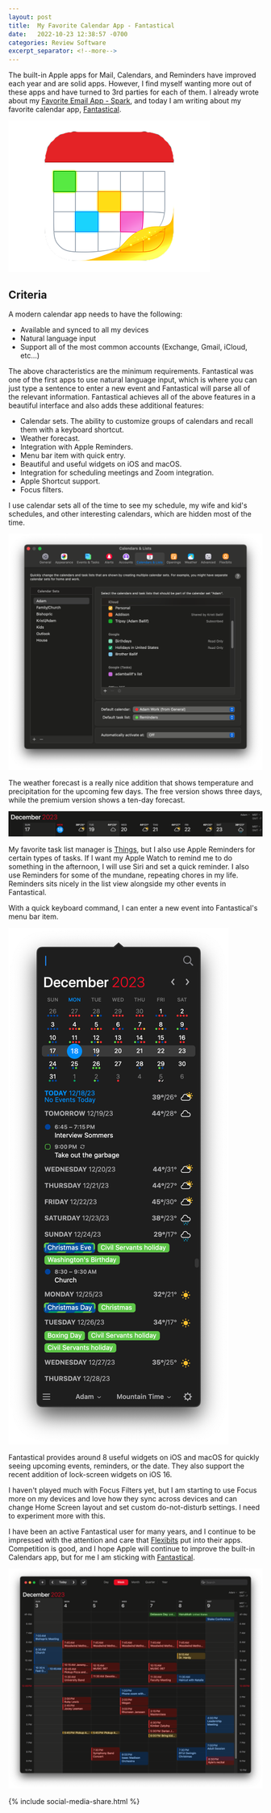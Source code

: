 ```yaml
---
layout: post
title:  My Favorite Calendar App - Fantastical
date:   2022-10-23 12:38:57 -0700
categories: Review Software
excerpt_separator: <!--more-->
---
```


The built-in Apple apps for Mail, Calendars, and Reminders have improved each year and are solid apps. However, I find myself wanting more out of these apps and have turned to 3rd parties for each of them. <!--more--> I already wrote about my [Favorite Email App - Spark](https://www.adamsapple.tech/2022/08/18/my-favorite-email-app-spark/), and today I am writing about my favorite calendar app, [Fantastical](https://flexibits.com/fantastical). 

![Fastastical icon][image-1]

## Criteria

 A modern calendar app needs to have the following: 
 
 - Available and synced to all my devices
 - Natural language input
 - Support all of the most common accounts (Exchange, Gmail, iCloud, etc...)

The above characteristics are the minimum requirements. Fantastical was one of the first apps to use natural language input, which is where you can just type a sentence to enter a new event and Fantastical will parse all of the relevant information. Fantastical achieves all of the above features in a beautiful interface and also adds these additional features: 

- Calendar sets. The ability to customize groups of calendars and recall them with a keyboard shortcut. 
- Weather forecast.
- Integration with Apple Reminders.
- Menu bar item with quick entry.
- Beautiful and useful widgets on iOS and macOS.
- Integration for scheduling meetings and Zoom integration.
- Apple Shortcut support.
- Focus filters.

I use calendar sets all of the time to see my schedule, my wife and kid's schedules, and other interesting calendars, which are hidden most of the time. 

![Calendar Sets][image-2]

The weather forecast is a really nice addition that shows temperature and precipitation for the upcoming few days. The free version shows three days, while the premium version shows a ten-day forecast. 

![Weather Forecast][image-3]

My favorite task list manager is [Things](https://www.adamsapple.tech/2022/04/04/my-favorite-to-do-list-app-things/), but I also use Apple Reminders for certain types of tasks. If I want my Apple Watch to remind me to do something in the afternoon, I will use Siri and set a quick reminder. I also use Reminders for some of the mundane, repeating chores in my life. Reminders sits nicely in the list view alongside my other events in Fantastical. 

With a quick keyboard command, I can enter a new event into Fantastical's menu bar item. 

![Menubar Calendar][image-4]

Fantastical provides around 8 useful widgets on iOS and macOS for quickly seeing upcoming events, reminders, or the date. They also support the recent addition of lock-screen widgets on iOS 16. 

I haven't played much with Focus Filters yet, but I am starting to use Focus more on my devices and love how they sync across devices and can change Home Screen layout and set custom do-not-disturb settings. I need to experiment more with this. 

I have been an active Fantastical user for many years, and I continue to be impressed with the attention and care that [Flexibits](https://flexibits.com) put into their apps. Competition is good, and I hope Apple will continue to improve the built-in Calendars app, but for me I am sticking with [Fantastical](https://flexibits.com/fantastical).

![Calendar View][image-5]

{% include social-media-share.html %}

[image-1]: /assets/fantastical-icon.png
[image-2]: /assets/fantastical-calendar-sets.png
[image-3]: /assets/weather-forecast.png
[image-4]: /assets/fansticial-menuar.png
[image-5]: /assets/fantastical-calendarview.png

<script src="https://giscus.app/client.js"
        data-repo="adamsappletech/adamsappletech.github.io"
        data-repo-id="R_kgDOK5uboQ"
        data-category="General"
        data-category-id="DIC_kwDOK5uboc4CbzPX"
        data-mapping="pathname"
        data-strict="0"
        data-reactions-enabled="1"
        data-emit-metadata="0"
        data-input-position="bottom"
        data-theme="preferred_color_scheme"
        data-lang="en"
        crossorigin="anonymous"
        async>
</script>
